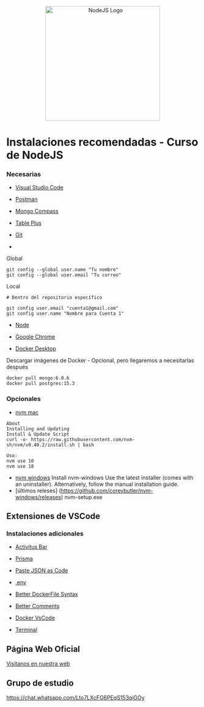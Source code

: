 <p align="center">
  <a href="https://nodejs.org/en" target="blank"><img src="https://user-images.githubusercontent.com/3438503/260495760-ca5d8c24-b382-43d9-8fbe-d905b4b208f0.png" width="300" alt="NodeJS Logo" /></a>
</p>

# Instalaciones recomendadas - Curso de NodeJS

### Necesarias

* [Visual Studio Code](https://code.visualstudio.com/)

* [Postman](https://www.postman.com/downloads/)

* [Mongo Compass](https://www.mongodb.com/try/download/compass)

* [Table Plus](https://tableplus.com/)

* [Git](https://git-scm.com/)
* 

Global

```
git config --global user.name "Tu nombre"
git config --global user.email "Tu correo"
```

Local

```
# Dentro del repositorio específico

git config user.email "cuenta1@gmail.com"
git config user.name "Nombre para Cuenta 1"
```

* [Node](https://nodejs.org/es/)

* [Google Chrome](https://www.google.com.mx/intl/es-419/chrome/?brand=CHBD&gclid=Cj0KCQiAtrnuBRDXARIsABiN-7AAMm13Ae3KDIib46Laxfe6tzD_w4yvDdpq5XsPw1eNlOkZ_0-3x3IaAvLEEALw_wcB&gclsrc=aw.ds)

* [Docker Desktop](https://www.docker.com/get-started)


Descargar imágenes de Docker - Opcional, pero llegaremos a necesitarlas después

```
docker pull mongo:6.0.6
docker pull postgres:15.3
```

### Opcionales

* [nvm mac](https://github.com/nvm-sh/nvm?tab=readme-ov-file#about)

```
About
Installing and Updating
Install & Update Script
curl -o- https://raw.githubusercontent.com/nvm-sh/nvm/v0.40.2/install.sh | bash

Uso:
nvm use 10
nvm use 18
```

* [nvm windows](https://github.com/coreybutler/nvm-windows)
Install nvm-windows
Use the latest installer (comes with an uninstaller). Alternatively, follow the manual installation guide.
* [últimos releses] (https://github.com/coreybutler/nvm-windows/releases)
nvm-setup.exe   

## Extensiones de VSCode

### Instalaciones adicionales

* [Activitus Bar](https://marketplace.visualstudio.com/items?itemName=Gruntfuggly.activitusbar)

* [Prisma](https://marketplace.visualstudio.com/items?itemName=Prisma.prisma)

* [Paste JSON as Code](https://marketplace.visualstudio.com/items?itemName=quicktype.quicktype)

* [.env](https://marketplace.visualstudio.com/items?itemName=mikestead.dotenv)

* [Better DockerFile Syntax](https://marketplace.visualstudio.com/items?itemName=jeff-hykin.better-dockerfile-syntax)

* [Better Comments](https://marketplace.visualstudio.com/items?itemName=aaron-bond.better-comments)

* [Docker VsCode](https://marketplace.visualstudio.com/items?itemName=ms-azuretools.vscode-docker)

* [Terminal](https://marketplace.visualstudio.com/items?itemName=formulahendry.terminal&ssr=false#overview)



## Página Web Oficial

[Visítanos en nuestra web](https://bigbytelink.com/)

## Grupo de estudio
https://chat.whatsapp.com/Lto7LXcFG6PEqS153qiGOy
